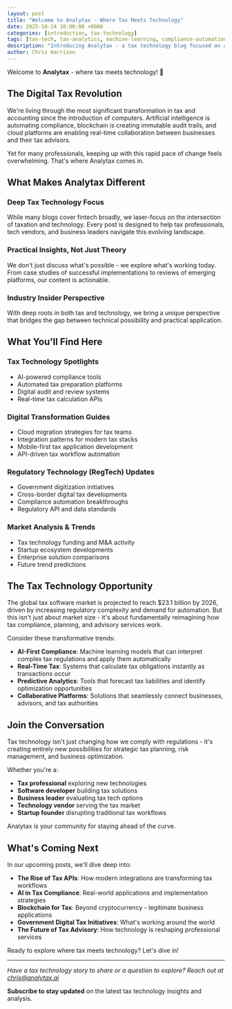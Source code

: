 ```yaml
---
layout: post
title: "Welcome to Analytax - Where Tax Meets Technology"
date: 2025-10-24 10:00:00 +0000
categories: [introduction, tax-technology]
tags: [tax-tech, tax-analytics, machine-learning, compliance-automation]
description: "Introducing Analytax - a tax technology blog focused on analytics, machine learning applications, and data-driven approaches for tax technologists."
author: Chris Harrison
---
```


Welcome to **Analytax** - where tax meets technology! 🚀

## The Digital Tax Revolution

We're living through the most significant transformation in tax and accounting since the introduction of computers. Artificial intelligence is automating compliance, blockchain is creating immutable audit trails, and cloud platforms are enabling real-time collaboration between businesses and their tax advisors.

Yet for many professionals, keeping up with this rapid pace of change feels overwhelming. That's where Analytax comes in.

## What Makes Analytax Different

### **Deep Tax Technology Focus**
While many blogs cover fintech broadly, we laser-focus on the intersection of taxation and technology. Every post is designed to help tax professionals, tech vendors, and business leaders navigate this evolving landscape.

### **Practical Insights, Not Just Theory**
We don't just discuss what's possible - we explore what's working today. From case studies of successful implementations to reviews of emerging platforms, our content is actionable.

### **Industry Insider Perspective**
With deep roots in both tax and technology, we bring a unique perspective that bridges the gap between technical possibility and practical application.

## What You'll Find Here

### **Tax Technology Spotlights**
- AI-powered compliance tools
- Automated tax preparation platforms  
- Digital audit and review systems
- Real-time tax calculation APIs

### **Digital Transformation Guides**
- Cloud migration strategies for tax teams
- Integration patterns for modern tax stacks
- Mobile-first tax application development
- API-driven tax workflow automation

### **Regulatory Technology (RegTech) Updates**
- Government digitization initiatives
- Cross-border digital tax developments
- Compliance automation breakthroughs
- Regulatory API and data standards

### **Market Analysis & Trends**
- Tax technology funding and M&A activity
- Startup ecosystem developments
- Enterprise solution comparisons
- Future trend predictions

## The Tax Technology Opportunity

The global tax software market is projected to reach $23.1 billion by 2026, driven by increasing regulatory complexity and demand for automation. But this isn't just about market size - it's about fundamentally reimagining how tax compliance, planning, and advisory services work.

Consider these transformative trends:

- **AI-First Compliance**: Machine learning models that can interpret complex tax regulations and apply them automatically
- **Real-Time Tax**: Systems that calculate tax obligations instantly as transactions occur
- **Predictive Analytics**: Tools that forecast tax liabilities and identify optimization opportunities
- **Collaborative Platforms**: Solutions that seamlessly connect businesses, advisors, and tax authorities

## Join the Conversation

Tax technology isn't just changing how we comply with regulations - it's creating entirely new possibilities for strategic tax planning, risk management, and business optimization.

Whether you're a:
- **Tax professional** exploring new technologies
- **Software developer** building tax solutions  
- **Business leader** evaluating tax tech options
- **Technology vendor** serving the tax market
- **Startup founder** disrupting traditional tax workflows

Analytax is your community for staying ahead of the curve.

## What's Coming Next

In our upcoming posts, we'll dive deep into:

- **The Rise of Tax APIs**: How modern integrations are transforming tax workflows
- **AI in Tax Compliance**: Real-world applications and implementation strategies  
- **Blockchain for Tax**: Beyond cryptocurrency - legitimate business applications
- **Government Digital Tax Initiatives**: What's working around the world
- **The Future of Tax Advisory**: How technology is reshaping professional services

Ready to explore where tax meets technology? Let's dive in! 

---

*Have a tax technology story to share or a question to explore? Reach out at [chris@analytax.ai](mailto:chris@analytax.ai)*

**Subscribe to stay updated** on the latest tax technology insights and analysis.